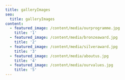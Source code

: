 ```yaml
---
title: galleryImages
seo:
  title: galleryImages
content:
  - featured_image: /content/media/ourprogramme.jpg
    title: '1'
  - featured_image: /content/media/bronzeaward.jpg
    title: '2'
  - featured_image: /content/media/silveraward.jpg
    title: '3'
  - featured_image: /content/media/aboutus.jpg
    title: '4'
  - featured_image: /content/media/ourvalues.jpg
    title: '5'
---
```



